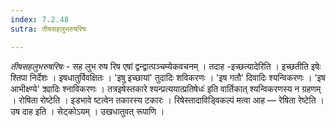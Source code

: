 ```yaml
---
index: 7.2.48
sutra: तीषसहलुभरुषरिषः

---
```

_तीषसहलुभरुषरिषः_ - सह लुभ रुष रिष एषां द्वन्द्वात्पञ्चम्येकवचनम् । तदाह -इच्छत्यादेरिति । इच्छतीति इषेः श्तिपा निर्देशः । इषधातुर्विवक्षितः । 'इषु इच्छायां' तुदादिः शविकरणः । 'इष गतौ' दिवादिः श्यन्विकरणः । 'इष आभीक्ष्ण्ये' क्र्यादिः श्नाविकरणः । तत्रइषेस्तकारे श्यन्प्रत्ययात्प्रतिषेधः॑ इति वार्तिकात् श्यन्विकरणस्य न ग्रहणम् । रोषिता रोष्टेति । इडभावे ष्टत्वेन तकारस्य टकारः । रिषेस्तादाविड्विकल्पं मत्वा आह —  रेषिता रेष्टेति । उष दाह इति । सेट्कोऽयम् । उखधातुवत् रूपाणि ।